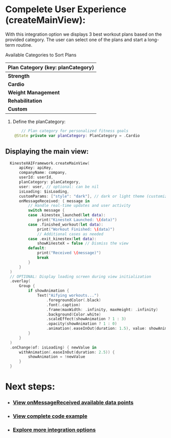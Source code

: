 # Compelete User Experience (createMainView): 
With this integration option we displays 3 best workout plans based on the provided category. The user can select one of the plans and start a long-term routine.

Available Categories to Sort Plans

| **Plan Category (key: planCategory)** |
|---------------------------------------|
| **Strength**                          |
| **Cardio**                            |
| **Weight Management**                 |
| **Rehabilitation**                    |
| **Custom**                            |

1. Define the planCategory: 
```swift
       // Plan category for personalized fitness goals
    @State private var planCategory: PlanCategory = .Cardio
```

## Displaying the main view:
  ```swift
    KinesteXAIFramework.createMainView(
        apiKey: apiKey,
        companyName: company,
        userId: userId,
        planCategory: planCategory, 
        user: user, // optional: can be nil
        isLoading: $isLoading,
        customParams: ["style": "dark"], // dark or light theme (customizable in admin portal)
        onMessageReceived: { message in
            // Handle real-time updates and user activity
            switch message {
            case .kinestex_launched(let data):
                print("KinesteX Launched: \(data)")
            case .finished_workout(let data):
                print("Workout Finished: \(data)")
                // Additional cases as needed
            case .exit_kinestex(let data):
                showKinesteX = false // Dismiss the view
            default:
                print("Received \(message)")
                break
            }
        }
    )
    // OPTIONAL: Display loading screen during view initialization
    .overlay(
        Group {
            if showAnimation {
                Text("Aifying workouts...")
                    .foregroundColor(.black)
                    .font(.caption)
                    .frame(maxWidth: .infinity, maxHeight: .infinity)
                    .background(Color.white)
                    .scaleEffect(showAnimation ? 1 : 3)
                    .opacity(showAnimation ? 1 : 0)
                    .animation(.easeInOut(duration: 1.5), value: showAnimation)
            }
        }
    )
    .onChange(of: isLoading) { newValue in
        withAnimation(.easeInOut(duration: 2.5)) {
            showAnimation = !newValue
        }
    }
   ```

# Next steps:
- ### [View onMessageReceived available data points](../../data.md)
- ### [View complete code example](../../examples/complete-ux.md)
- ### [Explore more integration options](../overview.md)

